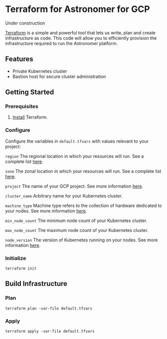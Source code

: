 # Terraform for Astronomer for GCP

Under construction

[Terraform](https://www.terraform.io/) is a simple and powerful tool that lets us write, plan and create infrastructure as code. This code will allow you to efficiently provision the infrastructure required to run the Astronomer platform.
## Features
* Private Kubernetes cluster
* Bastion host for secure cluster administration

## Getting Started
### Prerequisites
1. [Install](https://learn.hashicorp.com/terraform/getting-started/install) Terraform.

### Configure
Configure the variables in `default.tfvars` with values relevant to your project:

`region` The regional location in which your resources will run.  See a complete list [here](https://cloud.google.com/compute/docs/regions-zones/).

`zone` The zonal location in which your resources will run.  See a complete list [here](https://cloud.google.com/compute/docs/regions-zones/).

`project` The name of your GCP project. See more information [here](https://cloud.google.com/resource-manager/docs/creating-managing-projects).

`cluster_name` Arbitrary name for your Kubernetes cluster.

`machine_type` Machine type refers to the collection of hardware dedicated to your nodes. See more information [here](https://cloud.google.com/compute/docs/machine-types).

`min_node_count` The minimum node count of your Kubernetes cluster.

`max_node_count` The maximum node count of your Kubernetes cluster.

`node_version` The version of Kubernetes running on your nodes. See more information [here](https://cloud.google.com/kubernetes-engine/versioning-and-upgrades#available_versions).

### Initialize
`terraform init`
## Build Infrastructure
### Plan
`terraform plan -var-file default.tfvars`
### Apply
`terraform apply -var-file default.tfvars`
